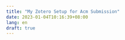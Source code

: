 ```yaml
---
title: "My Zotero Setup for Acm Submission"
date: 2023-01-04T10:16:39+08:00
lang: en
draft: true
---
```


